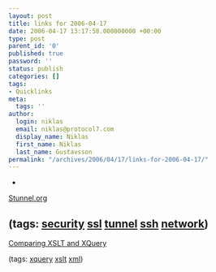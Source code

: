 ```yaml
---
layout: post
title: links for 2006-04-17
date: 2006-04-17 13:17:58.000000000 +00:00
type: post
parent_id: '0'
published: true
password: ''
status: publish
categories: []
tags:
- Quicklinks
meta:
  tags: ''
author:
  login: niklas
  email: niklas@protocol7.com
  display_name: Niklas
  first_name: Niklas
  last_name: Gustavsson
permalink: "/archives/2006/04/17/links-for-2006-04-17/"
---
```

- 
[Stunnel.org](http://www.stunnel.org/)

(tags: [security](http://del.icio.us/protocol7/security) [ssl](http://del.icio.us/protocol7/ssl) [tunnel](http://del.icio.us/protocol7/tunnel) [ssh](http://del.icio.us/protocol7/ssh) [network](http://del.icio.us/protocol7/network))
- 
[Comparing XSLT and XQuery](http://www.idealliance.org/proceedings/xtech05/papers/02-03-01/)

(tags: [xquery](http://del.icio.us/protocol7/xquery) [xslt](http://del.icio.us/protocol7/xslt) [xml](http://del.icio.us/protocol7/xml))
